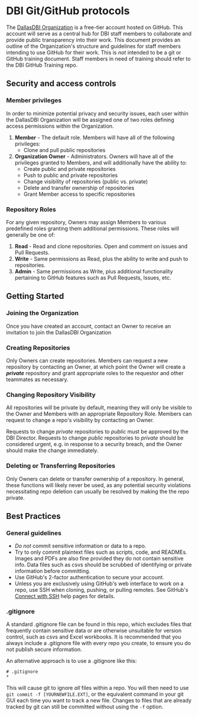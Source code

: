 DBI Git/GitHub protocols
========================

The [DallasDBI Organization](https://github.com/DallasDBI) is a free-tier account hosted on GitHub. This account will serve as a central hub for DBI staff members to collaborate and provide public transparency into their work. This document provides an outline of the Organization's structure and guidelines for staff members intending to use GitHub for their work. This is *not* intended to be a git or GitHub training document. Staff members in need of training should refer to the DBI GitHub Training repo.

Security and access controls
----------------------------

### Member privileges

In order to minimize potential privacy and security issues, each user within the DallasDBI Organization will be assigned one of two roles defining access permissions within the Organization.

1. **Member** - The default role. Members will have all of the following privileges:
    - Clone and pull public repositories
2. **Organization Owner** - Administrators. Owners will have all of the privileges granted to Members, and will additionally have the ability to:
    - Create public and private repositories
    - Push to public and private repositories
    - Change visibility of repositories (public vs. private)
    - Delete and transfer ownership of repositories
    - Grant Member access to specific repositories
 
### Repository Roles

For any given repository, Owners may assign Members to various predefined roles granting them additional permissions. These roles will generally be one of:

1. **Read** - Read and clone repositories. Open and comment on issues and Pull Requests.
2. **Write** - Same permissions as Read, plus the ability to write and push to repositories.
3. **Admin** - Same permissions as Write, plus additional functionality pertaining to GitHub features such as Pull Requests, Issues, etc.

Getting Started
---------------

### Joining the Organization

Once you have created an account, contact an Owner to receive an invitation to join the DallasDBI Organization

### Creating Repositories

Only Owners can create repositories. Members can request a new repository by contacting an Owner, at which point the Owner will create a ***private*** repository and grant appropriate roles to the requestor and other teammates as necessary.

### Changing Repository Visibility

All repositories will be private by default, meaning they will only be visible to the Owner and Members with an appropriate Repository Role. Members can request to change a repo's visibility by contacting an Owner.

Requests to change *private* repositories to *public* must be approved by the DBI Director. Requests to change *public* repositories to *private* should be considered urgent, e.g. in response to a security breach, and the Owner should make the change immediately.

### Deleting or Transferring Repositories

Only Owners can delete or transfer ownership of a repository. In general, these functions will likely never be used, as any potential security violations necessitating repo deletion can usually be resolved by making the the repo private.

Best Practices
--------------

### General guidelines

- *Do not* commit sensitive information or data to a repo.
- Try to only commit plaintext files such as scripts, code, and READMEs. Images and PDFs are also fine provided they do not contain sensitive info. Data files such as csvs should be scrubbed of identifying or private information before committing.
- Use GitHub's 2-factor authentication to secure your account.
- Unless you are exclusively using GitHub's web interface to work on a repo, use SSH when cloning, pushing, or pulling remotes. See GitHub's [Connect with SSH](https://docs.github.com/en/authentication/connecting-to-github-with-ssh/about-ssh) help pages for details.

### .gitignore

A standard .gitignore file can be found in this repo, which excludes files that frequently contain sensitive data or are otherwise unsuitable for version control, such as csvs and Excel workbooks. It is recommended that you always include a .gitignore file with every repo you create, to ensure you do not publish secure information.

An alternative approach is to use a .gitignore like this:

    # .gitignore
    *
    
This will cause git to ignore *all* files within a repo. You will then need to use `git commit -f [YOURNEWFILE.EXT]`, or the equivalent command in your git GUI each time you want to track a new file. Changes to files that are already tracked by git can still be committed without using the `-f` option.

